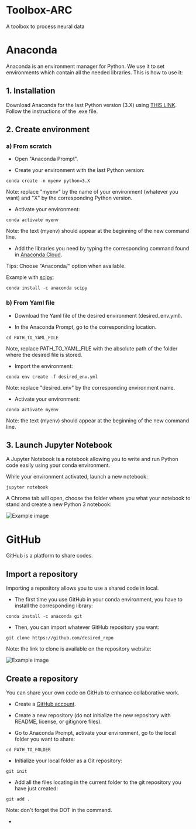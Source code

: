 # Toolbox-ARC
A toolbox to process neural data

# Anaconda
Anaconda is an environment manager for Python. We use it to set environments which contain all the needed libraries. This is how to use it:

## 1. Installation
Download Anaconda for the last Python version (3.X) using [THIS LINK](https://www.anaconda.com/distribution/).
Follow the instructions of the .exe file.

## 2. Create environment
### a) From scratch
- Open "Anaconda Prompt".

- Create your environment with the last Python version:
```
conda create -n myenv python=3.X
````
Note: replace "myenv" by the name of your environment (whatever you want) and "X" by the corresponding Python version.

- Activate your environment:
```
conda activate myenv
```
Note: the text (myenv) should appear at the beginning of the new command line.

- Add the libraries you need by typing the corresponding command found in [Anaconda Cloud](https://anaconda.org/anaconda/repo).

Tips: Choose "Anaconda/" option when available.

Example with [scipy](https://anaconda.org/anaconda/scipy):
```
conda install -c anaconda scipy
```

### b) From Yaml file
- Download the Yaml file of the desired environment (desired_env.yml).

- In the Anaconda Prompt, go to the corresponding location.
```
cd PATH_TO_YAML_FILE
```
Note, replace PATH_TO_YAML_FILE with the absolute path of the folder where the desired file is stored.

- Import the environment:
```
conda env create -f desired_env.yml
```
Note: replace "desired_env" by the corresponding environment name.

- Activate your environment:
```
conda activate myenv
```
Note: the text (myenv) should appear at the beginning of the new command line.

## 3. Launch Jupyter Notebook
A Jupyter Notebook is a notebook allowing you to write and run Python code easily using your conda environment.

While your environment activated, launch a new notebook:
```
jupyter notebook
```
A Chrome tab will open, choose the folder where you what your notebook to stand and create a new Python 3 notebook:

![Example image](docs/images/new_notebook.png)


# GitHub
GitHub is a platform to share codes.

## Import a repository
Importing a repository allows you to use a shared code in local.

- The first time you use GitHub in your conda environment, you have to install the corresponding library:
```
conda install -c anaconda git
```
- Then, you can import whatever GitHub repository you want:
```
git clone https://github.com/desired_repo
```
Note: the link to clone is available on the repository website:

![Example image](docs/images/git_clone_link.png)

## Create a repository
You can share your own code on GitHub to enhance collaborative work.

- Create a [GitHub account](https://github.com/).

- Create a new repository (do not initialize the new repository with README, license, or gitignore files).

- Go to Anaconda Prompt, activate your environment, go to the local folder you want to share:
```
cd PATH_TO_FOLDER
```

- Initialize your local folder as a Git repository:
```
git init
```

- Add all the files locating in the current folder to the git repository you have just created:
```
git add .
```
Note: don't forget the DOT in the command.

- 
